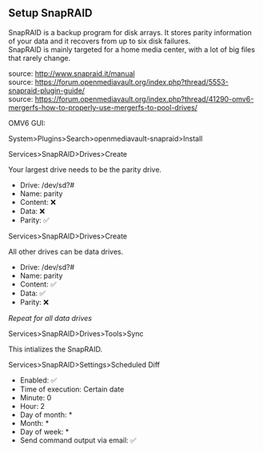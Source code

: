 ## Setup SnapRAID

SnapRAID is a backup program for disk arrays. It stores parity information of your data and it recovers from up to six disk failures.  
SnapRAID is mainly targeted for a home media center, with a lot of big files that rarely change.

source: http://www.snapraid.it/manual  
source: https://forum.openmediavault.org/index.php?thread/5553-snapraid-plugin-guide/  
source: https://forum.openmediavault.org/index.php?thread/41290-omv6-mergerfs-how-to-properly-use-mergerfs-to-pool-drives/

OMV6 GUI:

System>Plugins>Search>openmediavault-snapraid>Install

Services>SnapRAID>Drives>Create

Your largest drive needs to be the parity drive.

* Drive: /dev/sd?#
* Name: parity
* Content: :x:
* Data: :x:
* Parity: :white_check_mark:

Services>SnapRAID>Drives>Create

All other drives can be data drives.

* Drive: /dev/sd?#
* Name: parity
* Content: :white_check_mark:
* Data: :white_check_mark:
* Parity: :x:

_Repeat for all data drives_

Services>SnapRAID>Drives>Tools>Sync

This intializes the SnapRAID.

Services>SnapRAID>Settings>Scheduled Diff

* Enabled: :white_check_mark:
* Time of execution: Certain date
* Minute: 0
* Hour: 2
* Day of month: *
* Month: *
* Day of week: *
* Send command output via email: :white_check_mark:

